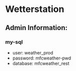 # Wetterstation

## Admin Information:
### my-sql
* user: weather_prod
* password: mfcweather-pwd
* database: mfcweather_rest